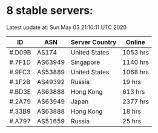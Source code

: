 # 8 stable servers:

Latest update at: Sun May 03 21:10:11 UTC 2020

| ID | ASN | Server Country | Online |
| -- | --- | -------------- | ------ |
| #.D09B | AS174 | United States | 1053 hrs |
| #.7F1D | AS63949 | Singapore | 1140 hrs |
| #.9FC3 | AS53889 | United States | 1068 hrs |
| #.1F2B | AS49392 | Russia | 19 hrs |
| #.BD3E | AS63888 | Hong Kong | 613 hrs |
| #.2A79 | AS63949 | Japan | 2377 hrs |
| #.33B9 | AS63888 | Hong Kong | 18 hrs |
| #.A797 | AS51659 | Russia | 25 hrs |


